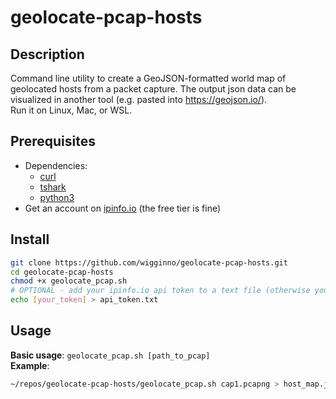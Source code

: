 # geolocate-pcap-hosts

## Description
Command line utility to create a GeoJSON-formatted world map of geolocated hosts from a packet capture. The output json data can be visualized in another tool (e.g. pasted into https://geojson.io/).  
Run it on Linux, Mac, or WSL.

## Prerequisites
- Dependencies:
    - [curl](https://curl.se/)
    - [tshark](https://tshark.dev/)
    - [python3](https://www.python.org/)
- Get an account on [ipinfo.io](https://ipinfo.io/) (the free tier is fine)

## Install
```bash
git clone https://github.com/wigginno/geolocate-pcap-hosts.git
cd geolocate-pcap-hosts
chmod +x geolocate_pcap.sh
# OPTIONAL - add your ipinfo.io api token to a text file (otherwise you'll be prompted for it):
echo [your_token] > api_token.txt
```

## Usage
**Basic usage**: `geolocate_pcap.sh [path_to_pcap]`  
**Example**:
```bash
~/repos/geolocate-pcap-hosts/geolocate_pcap.sh cap1.pcapng > host_map.json
```
